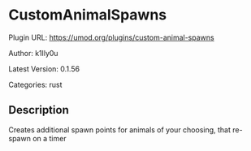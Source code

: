 # CustomAnimalSpawns

Plugin URL: https://umod.org/plugins/custom-animal-spawns

Author: k1lly0u

Latest Version: 0.1.56

Categories: rust

## Description

Creates additional spawn points for animals of your choosing, that re-spawn on a timer
